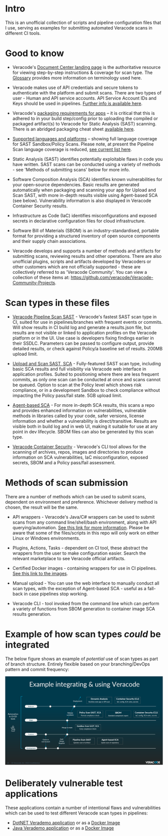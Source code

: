 # Intro

This is an unofficial collection of scripts and pipeline configuration files that I use, serving as examples for submitting automated Veracode scans in different CI tools. 

# Good to know 

- Veracode's [Document Center landing page](https://docs.veracode.com/) is the authoritative resource for viewing step-by-step instructions & coverage for scan type. The [Glossary](https://docs.veracode.com/r/Veracode_Glossary) provides more information on terminology used here.

- Veracode makes use of API credentials and secure tokens to authenticate with the platform and submit scans. There are two types of user - Human and API service accounts. API Service Account IDs and Keys should be used in pipelines. [Further info is available here](https://docs.veracode.com/r/c_about_veracode_accounts).

- Veracode's [packaging requirements for apps](https://docs.veracode.com/r/compilation_packaging) – it is critical that this is adhered to in your build step/config  prior to uploading the compiled or packaged artifact(s) to Veracode for Static Analysis (SAST) scanning. There is an abridged packaging cheat sheet [available here](https://docs.veracode.com/cheatsheet).

- [Supported languages and platforms](https://docs.veracode.com/r/r_supported_table) – showing full language coverage for SAST Sandbox/Policy Scans. Please note, at present the Pipeline Scan language coverage is reduced, [see current list here](https://docs.veracode.com/r/Pipeline_Scan_Supported_Languages).

- Static Analysis (SAST) identifies potentially exploitable flaws in code you have written. SAST scans can be conducted using a variety of methods - see 'Methods of submitting scans' below for more info. 

- Software Composition Analysis (SCA) identifies known vulnerabilities for your open-source dependencies. Basic results are generated automatically when packaging and scanning your app for Upload and Scan SAST, with more in-depth results visible using Agent-based SCA (see below). Vulnerability information is also displayed in Veracode Container Security results.

- Infrastructure as Code (IaC) identifies misconfigurations and exposed secrets in declarative configuration files for cloud infrastructure.

- Software Bill of Materials (SBOM) is an industry-standardised, portable format for providing a structured inventory of open source components and their supply chain associations.

- Veracode develops and supports a number of methods and artifacts for submitting scans, reviewing results and other operations. There are also unofficial plugins, scripts and artifacts developed by Veracoders or other customers which are not officially supported - these are collectively referred to as 'Veracode Community'. You can view a collection of these items at: https://github.com/veracode/Veracode-Community-Projects.

# Scan types in these files

- [Veracode Pipeline Scan SAST](https://docs.veracode.com/r/Pipeline_Scan) - Veracode's fastest SAST scan type in CI, suited for use in pipelines/branches with frequent events or commits. Will show results in CI build log and generate a results.json file, but results are not visible or linked to application profiles on the Veracode platform or in the UI. Use case is developers fixing findings earlier in their SSDLC. Parameters can be passed to configure output, provide detailed results, or check against Policy/a baseline set of results. 200MB upload limit.

- [Upload and Scan SAST, SCA](https://docs.veracode.com/r/Getting_Started_with_Static_Analysis) - Fully-featured SAST scan type, including basic SCA results and full visibility via Veracode web interface in application profiles. Suited to positioning where there are less frequent commits, as only one scan can be conducted at once and scans cannot be queued. Option to scan at the Policy level which shows risk compliance, or in a development Sandbox to check compliance without impacting the Policy pass/fail state. 5GB upload limit.

- [Agent-based SCA](https://docs.veracode.com/r/Choosing_the_SCA_Scan_Type_for_Your_Use_Case) - For more in-depth SCA results, this scans a repo and provides enhanced information on vulnerabilities, vulnerable methods in libraries called by your code, safer versions, license information and whether a vulnerability is direct/transitive. Results are visible both in build log and in web UI, making it suitable for use at any point in dev lifecycle. SBOM files can also be generated by this scan type.

- [Veracode Container Security](https://docs.veracode.com/r/Veracode_Container_Security) - Veracode's CLI tool allows for the scanning of archives, repos, images and directories to produce information on SCA vulnerabilities, IaC misconfiguration, exposed secrets, SBOM and a Policy pass/fail assessment.

# Methods of scan submission

There are a number of methods which can be used to submit scans, dependent on environment and preference. Whichever delivery method is chosen, the result will be the same. 

- API wrappers - Veracode's Java/C# wrappers can be used to submit scans from any command line/shell/bash environment, along with API querying/automation. [See this link for more information](https://docs.veracode.com/r/c_about_wrappers). Please be aware that some of the files/scripts in this repo will only work on either Linux or Windows environments.

- Plugins, Actions, Tasks - dependent on CI tool, these abstract the wrappers from the user to make configuration easier. Search the relevant marketplace to see Veracode official artifacts.

- Certified Docker images - containing wrappers for use in CI pipelines. [See this link to the images](https://hub.docker.com/u/veracode).

- Manual upload - You can use the web interface to manually conduct all scan types, with the exception of Agent-based SCA - useful as a fall-back in case pipelines stop working.

- Veracode CLI - tool invoked from the command line which can perform a variety of functions from SBOM generation to container image SCA results generation.

# Example of how scan types *could* be integrated

The below figure shows an example of *_potential_* use of scan types as part of branch structure. Entirely flexible based on your branching/DevOps pattern and commit frequency:

![Veracode integrations in branch structure](https://github.com/nbarhamvc/scriptarchive/blob/main/Files/Exampleint.PNG)

# Deliberately vulnerable test applications

These applications contain a number of intentional flaws and vulnerabilities which can be used to test different Veracode scan types in pipelines:

- [DotNET Verademo application](https://github.com/veracode-demo-labs/verademo-dotnetcore) or as a [Docker Image](https://hub.docker.com/r/veracode/vulnerable-verademo-dotnet)
- [Java Verademo application](https://github.com/veracode/verademo) or as a [Docker Image](https://hub.docker.com/r/veracode/vulnerable-verademo-java)
